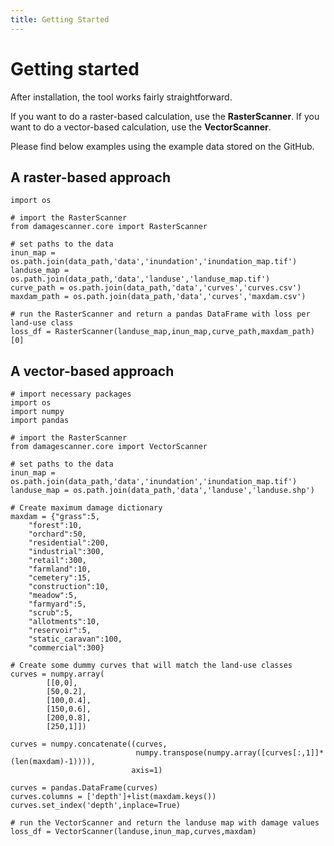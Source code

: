 ```yaml
---
title: Getting Started
---
```


# Getting started 

After installation, the tool works fairly straightforward. 

If you want to do a raster-based calculation, use the **RasterScanner**. If you want 
to do a vector-based calculation, use the **VectorScanner**.

Please find below examples using the example data stored on the GitHub.


## A raster-based approach
 
    import os
    
    # import the RasterScanner
    from damagescanner.core import RasterScanner
    
    # set paths to the data
    inun_map = os.path.join(data_path,'data','inundation','inundation_map.tif')
    landuse_map = os.path.join(data_path,'data','landuse','landuse_map.tif')
    curve_path = os.path.join(data_path,'data','curves','curves.csv')
    maxdam_path = os.path.join(data_path,'data','curves','maxdam.csv')
        
    # run the RasterScanner and return a pandas DataFrame with loss per land-use class
    loss_df = RasterScanner(landuse_map,inun_map,curve_path,maxdam_path)[0]


## A vector-based approach
 
    # import necessary packages
    import os
    import numpy
    import pandas 
       
    # import the RasterScanner
    from damagescanner.core import VectorScanner
    
    # set paths to the data
    inun_map = os.path.join(data_path,'data','inundation','inundation_map.tif')
    landuse_map = os.path.join(data_path,'data','landuse','landuse.shp')

    # Create maximum damage dictionary
    maxdam = {"grass":5,
        "forest":10,
        "orchard":50,
        "residential":200,
        "industrial":300,
        "retail":300,
        "farmland":10,
        "cemetery":15,
        "construction":10,
        "meadow":5,
        "farmyard":5,
        "scrub":5,
        "allotments":10,
        "reservoir":5,
        "static_caravan":100,
        "commercial":300}
        
    # Create some dummy curves that will match the land-use classes
    curves = numpy.array(
            [[0,0],
            [50,0.2],
            [100,0.4],
            [150,0.6],
            [200,0.8],
            [250,1]])  
    
    curves = numpy.concatenate((curves,
                                numpy.transpose(numpy.array([curves[:,1]]*(len(maxdam)-1)))),
                               axis=1)
    
    curves = pandas.DataFrame(curves)
    curves.columns = ['depth']+list(maxdam.keys())
    curves.set_index('depth',inplace=True)    

    # run the VectorScanner and return the landuse map with damage values
    loss_df = VectorScanner(landuse,inun_map,curves,maxdam)
